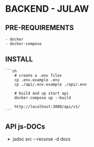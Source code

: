 # BACKEND - JULAW

## PRE-REQUIREMENTS
    - docker
    - docker-compose

## INSTALL
    ```sh
        # create a .env files
        cp .env.example .env
        cp ./api/.env.example ./api/.env

        # build and up start api
        docker-compose up --build

        http://localhost:3000/api/v1/
    ```

## API js-DOCs
- jsdoc src --recurse -d docs
